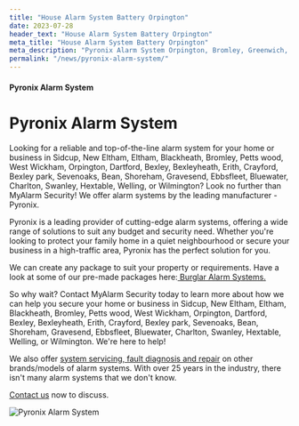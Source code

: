 ```yaml
---
title: "House Alarm System Battery Orpington"
date: 2023-07-28
header_text: "House Alarm System Battery Orpington"
meta_title: "House Alarm System Battery Orpington"
meta_description: "Pyronix Alarm System Orpington, Bromley, Greenwich, Bexley, Dartford, Gravesend. Contact us 020 8302 4065"
permalink: "/news/pyronix-alarm-system/"
---
```


#### Pyronix Alarm System

# Pyronix Alarm System

Looking for a reliable and top-of-the-line alarm system for your home or business in Sidcup, New Eltham, Eltham, Blackheath, Bromley, Petts wood, West Wickham, Orpington, Dartford, Bexley, Bexleyheath, Erith, Crayford, Bexley park, Sevenoaks, Bean, Shoreham, Gravesend, Ebbsfleet, Bluewater, Charlton, Swanley, Hextable, Welling, or Wilmington? Look no further than MyAlarm Security! We offer alarm systems by the leading manufacturer - Pyronix.

Pyronix is a leading provider of cutting-edge alarm systems, offering a wide range of solutions to suit any budget and security need. Whether you\'re looking to protect your family home in a quiet neighbourhood or secure your business in a high-traffic area, Pyronix has the perfect solution for you.

We can create any package to suit your property or requirements. Have a look at some of our pre-made packages here:[ Burglar Alarm Systems.](/categories/burglar-alarms.php)

So why wait? Contact MyAlarm Security today to learn more about how we can help you secure your home or business in Sidcup, New Eltham, Eltham, Blackheath, Bromley, Petts wood, West Wickham, Orpington, Dartford, Bexley, Bexleyheath, Erith, Crayford, Bexley park, Sevenoaks, Bean, Shoreham, Gravesend, Ebbsfleet, Bluewater, Charlton, Swanley, Hextable, Welling, or Wilmington. We\'re here to help!

We also offer [system servicing, fault diagnosis and repair](/categories/servicing-and-repairs.php) on other brands/models of alarm systems. With over 25 years in the industry, there isn\'t many alarm systems that we don\'t know.

[Contact us](/contact.php) now to discuss.

![Pyronix Alarm System](https://res.cloudinary.com/kbs/image/upload/yoxrorhmy6872tkqb5aa.jpg)